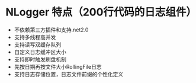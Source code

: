 ﻿# NLogger 特点（200行代码的日志组件）
- 不依赖第三方插件和支持.net2.0
- 支持多线程高并发
- 支持读写双缓存队列
- 自定义日志缓冲区大小
- 支持即时触发刷盘机制
- 先按日期再按文件大小RollingFile日志
- 支持日志存储位置，日志文件前缀的个性化定义
